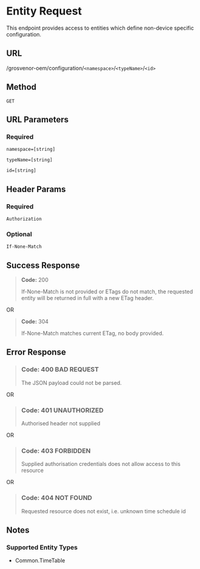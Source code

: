 # Entity Request

This endpoint provides access to entities which define non-device specific
configuration.

## URL

/grosvenor-oem/configuration/`<namespace>`/`<typeName>`/`<id>`

## Method

`GET`

## URL Parameters

### Required

`namespace=[string]`

`typeName=[string]`

`id=[string]`

## Header Params

### Required

`Authorization`

### Optional

`If-None-Match`

## Success Response

> **Code:** 200
>
> If-None-Match is not provided or ETags do not match, the requested entity
will be returned in full with a new ETag header.

OR

> **Code:** 304
>
> If-None-Match matches current ETag, no body provided.

## Error Response

> ### **Code:** 400 BAD REQUEST
>
> The JSON payload could not be parsed.

OR

> ### **Code:** 401 UNAUTHORIZED
>
> Authorised header not supplied

OR

> ### **Code:** 403 FORBIDDEN
>
> Supplied authorisation credentials does not allow access to this resource

OR

> ### **Code:** 404 NOT FOUND
>
> Requested resource does not exist, i.e. unknown time schedule id

## Notes

### Supported Entity Types

- Common.TimeTable
